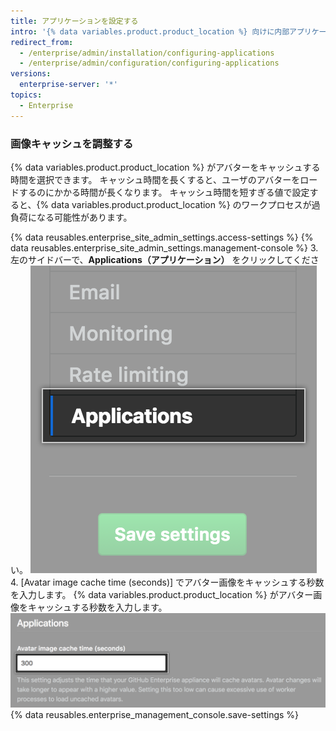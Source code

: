 ```yaml
---
title: アプリケーションを設定する
intro: '{% data variables.product.product_location %} 向けに内部アプリケーションを設定できます。'
redirect_from:
  - /enterprise/admin/installation/configuring-applications
  - /enterprise/admin/configuration/configuring-applications
versions:
  enterprise-server: '*'
topics:
  - Enterprise
---
```


### 画像キャッシュを調整する

{% data variables.product.product_location %} がアバターをキャッシュする時間を選択できます。 キャッシュ時間を長くすると、ユーザのアバターをロードするのにかかる時間が長くなります。 キャッシュ時間を短すぎる値で設定すると、{% data variables.product.product_location %} のワークプロセスが過負荷になる可能性があります。

{% data reusables.enterprise_site_admin_settings.access-settings %}
{% data reusables.enterprise_site_admin_settings.management-console %}
3. 左のサイドバーで、**Applications（アプリケーション）** をクリックしてください。 ![[Settings] サイドバーでの [Applications] タブ](/assets/images/enterprise/management-console/sidebar-applications.png)
4. [Avatar image cache time (seconds)] でアバター画像をキャッシュする秒数を入力します。
{% data variables.product.product_location %} がアバター画像をキャッシュする秒数を入力します。
![アバター画像キャッシュのフォームフィールド](/assets/images/enterprise/management-console/add-image-caching-value-field.png)
{% data reusables.enterprise_management_console.save-settings %}
